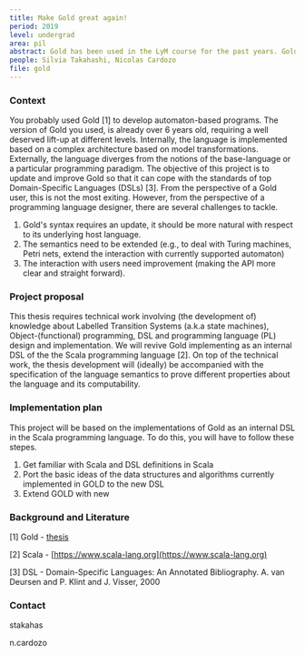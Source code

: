 ```yaml
---
title: Make Gold great again!
period: 2019
level: undergrad
area: pil
abstract: Gold has been used in the LyM course for the past years. Gold can be extended with different automatons. The idea is to determine what extensions are worthy and to implement and deploy the new  version of Gold.
people: Silvia Takahashi, Nicolas Cardozo
file: gold
---
```


### Context
You probably used Gold [1] to develop automaton-based programs. The version of Gold you used, is already over 6 years old, requiring a well deserved lift-up at different levels. Internally, the language is implemented based on a complex architecture based on model transformations. Externally, the language diverges from the notions of the base-language or a particular programming paradigm. 
The objective of this project is to update and improve Gold so that it can cope with the standards of top Domain-Specific Languages (DSLs) [3].
From the perspective of a Gold user, this is not the most exiting. However, from the perspective of a programming language designer, there are several challenges to tackle. 
1. Gold's syntax requires an update, it should be more natural with respect to its underlying host language.
2. The semantics need to be extended (e.g., to deal with Turing machines, Petri nets, extend the interaction with currently supported automaton) 
3. The interaction with users need improvement (making the API more clear and straight forward).

### Project proposal
This thesis requires technical work involving (the development of) knowledge about Labelled Transition Systems (a.k.a state machines), Object-(functional) programming, DSL and programming language (PL) design and implementation. 
We will revive Gold implementing as an internal DSL of the the Scala programming language [2].
On top of the technical work, the thesis development will (ideally) be accompanied with the specification of the language semantics to prove different properties about the language and its computability.

### Implementation plan
This project will be based on the implementations of Gold as an internal DSL in the Scala programming language. To do this, you will have to follow these stepes.
1. Get familiar with Scala and DSL definitions in Scala
2. Port the basic ideas of the data structures and algorithms currently implemented in GOLD to the new DSL
3. Extend GOLD with new 

### Background and Literature
[1] Gold - [thesis](https://profesores.virtual.uniandes.edu.co/~isis1106/dokuwiki/lib/exe/fetch.php?media=tutoriales:gold3_documento.pdf)

[2] Scala - [https://www.scala-lang.org](https://www.scala-lang.org)

[3] DSL - Domain-Specific Languages: An Annotated Bibliography. A. van Deursen and P. Klint and J. Visser, 2000

### Contact
stakahas

n.cardozo